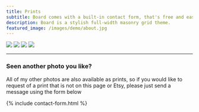 ```yaml
---
title: Prints
subtitle: Board comes with a built-in contact form, that's free and easy to set up.
description: Board is a stylish full-width masonry grid theme.
featured_image: /images/demo/about.jpg
---
```



<div class="gallery" data-columns="3">
	<img src="/images/Prints/NewcastleQuayside/Baltic-sunset.jpg">
	<img src="/images/Prints/NewcastleQuayside/TyneBridge-autumn.jpg">
	<img src="/images/Prints/NewcastleQuayside/Baltic-sunset.jpg">
	<img src="/images/Prints/NewcastleQuayside/Baltic-sunset.jpg">
</div>


---
### Seen another photo you like?

All of my other photos are also available as prints, so if you would like to request of a print that is not on this page or Etsy, please just send a message using the form below

{% include contact-form.html %}
